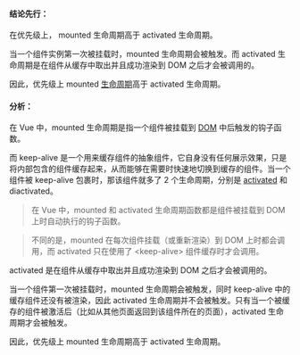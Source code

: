 #### []()结论先行：

在优先级上， mounted 生命周期高于 activated 生命周期。

当一个组件实例第一次被挂载时，mounted 生命周期会被触发。而 activated 生命周期是在组件从缓存中取出并且成功渲染到 DOM 之后才会被调用的。

因此，优先级上 mounted [生命周期](https://so.csdn.net/so/search?q=%E7%94%9F%E5%91%BD%E5%91%A8%E6%9C%9F\&spm=1001.2101.3001.7020)高于 activated 生命周期。

#### []()分析： 

在 Vue 中，mounted 生命周期是指一个组件被挂载到 [DOM](https://so.csdn.net/so/search?q=DOM\&spm=1001.2101.3001.7020) 中后触发的钩子函数。

而 keep-alive 是一个用来缓存组件的抽象组件，它自身没有任何展示效果，只是将内部包含的组件缓存起来，从而能够在需要时快速地切换到缓存的组件。当一个组件被 keep-alive 包裹时，那该组件就多了 2 个生命周期，分别是 [activated](https://so.csdn.net/so/search?q=activated\&spm=1001.2101.3001.7020) 和 diactivated。

> 在 Vue 中，mounted 和 activated 生命周期函数都是组件被挂载到 DOM 上时自动执行的钩子函数。

> 不同的是，mounted 在每次组件挂载（或重新渲染）到 DOM 上时都会调用，而 activated 只在使用了 \<keep-alive> 组件缓存时才会调用。

activated 是在组件从缓存中取出并且成功渲染到 DOM 之后才会被调用的。

当一个组件第一次被挂载时，mounted 生命周期会被触发，同时 keep-alive 中的缓存组件还没有被渲染，因此 activated 生命周期并不会被触发。只有当一个被缓存的组件被激活后（比如从其他页面返回到该组件所在的页面），activated 生命周期才会被触发。

因此，优先级上 mounted 生命周期高于 activated 生命周期。
